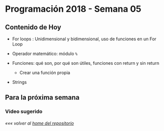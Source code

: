 # Programación 2018 - Semana 05
## Contenido de Hoy

* For loops : Unidimensional y bidimensional, uso de funciones en un For Loop
* Operador matemático: módulo `%`

* Funciones: qué son, por qué son útiles, funciones con return y sin return
  * Crear una función propia

* Strings

## Para la próxima semana

### Video sugerido

###### *««« volver al [home del repositorio](https://github.com/Franzel/UDD_Programacion_2018_1sem_1)*
